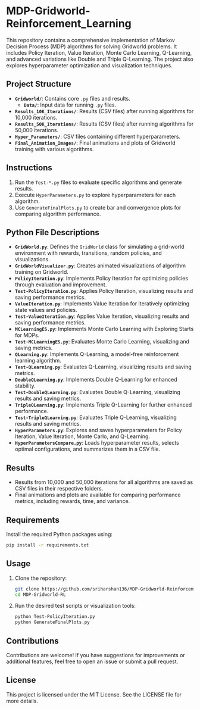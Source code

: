 # MDP-Gridworld-Reinforcement_Learning

This repository contains a comprehensive implementation of Markov Decision Process (MDP) algorithms for solving Gridworld problems. It includes Policy Iteration, Value Iteration, Monte Carlo Learning, Q-Learning, and advanced variations like Double and Triple Q-Learning. The project also explores hyperparameter optimization and visualization techniques.

## Project Structure

- **`Gridworld/`**: Contains core `.py` files and results.
  - **`Data/`**: Input data for running `.py` files.
- **`Results_10K_Iterations/`**: Results (CSV files) after running algorithms for 10,000 iterations.
- **`Results_50K_Iterations/`**: Results (CSV files) after running algorithms for 50,000 iterations.
- **`Hyper_Parameters/`**: CSV files containing different hyperparameters.
- **`Final_Animation_Images/`**: Final animations and plots of Gridworld training with various algorithms.

## Instructions

1. Run the `Test-*.py` files to evaluate specific algorithms and generate results.
2. Execute `HyperParameters.py` to explore hyperparameters for each algorithm.
3. Use `GenerateFinalPlots.py` to create bar and convergence plots for comparing algorithm performance.

## Python File Descriptions

- **`GridWorld.py`**: Defines the `GridWorld` class for simulating a grid-world environment with rewards, transitions, random policies, and visualizations.
- **`GridWorldVisualizer.py`**: Creates animated visualizations of algorithm training on Gridworld.
- **`PolicyIteration.py`**: Implements Policy Iteration for optimizing policies through evaluation and improvement.
- **`Test-PolicyIteration.py`**: Applies Policy Iteration, visualizing results and saving performance metrics.
- **`ValueIteration.py`**: Implements Value Iteration for iteratively optimizing state values and policies.
- **`Test-ValueIteration.py`**: Applies Value Iteration, visualizing results and saving performance metrics.
- **`MCLearningES.py`**: Implements Monte Carlo Learning with Exploring Starts for MDPs.
- **`Test-MCLearningES.py`**: Evaluates Monte Carlo Learning, visualizing and saving metrics.
- **`QLearning.py`**: Implements Q-Learning, a model-free reinforcement learning algorithm.
- **`Test-QLearning.py`**: Evaluates Q-Learning, visualizing results and saving metrics.
- **`DoubleQLearning.py`**: Implements Double Q-Learning for enhanced stability.
- **`Test-DoubleQLearning.py`**: Evaluates Double Q-Learning, visualizing results and saving metrics.
- **`TripleQLearning.py`**: Implements Triple Q-Learning for further enhanced performance.
- **`Test-TripleQLearning.py`**: Evaluates Triple Q-Learning, visualizing results and saving metrics.
- **`HyperParameters.py`**: Explores and saves hyperparameters for Policy Iteration, Value Iteration, Monte Carlo, and Q-Learning.
- **`HyperParametersCompare.py`**: Loads hyperparameter results, selects optimal configurations, and summarizes them in a CSV file.

## Results

- Results from 10,000 and 50,000 iterations for all algorithms are saved as CSV files in their respective folders.
- Final animations and plots are available for comparing performance metrics, including rewards, time, and variance.

## Requirements

Install the required Python packages using:
```bash
pip install -r requirements.txt
```

## Usage

1. Clone the repository:
   ```bash
   git clone https://github.com/sriharshan136/MDP-Gridworld-Reinforcement_Learning.git
   cd MDP-Gridworld-RL
   ```
2. Run the desired test scripts or visualization tools:
   ```bash
   python Test-PolicyIteration.py
   python GenerateFinalPlots.py
   ```

## Contributions

Contributions are welcome! If you have suggestions for improvements or additional features, feel free to open an issue or submit a pull request.

## License

This project is licensed under the MIT License. See the LICENSE file for more details.

